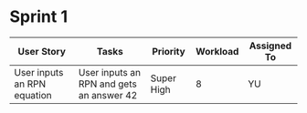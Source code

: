 # Sprint 1
|          User Story          |                   Tasks                   |  Priority  | Workload | Assigned To |
| ---------------------------- | ----------------------------------------- | ---------- | -------- | ----------- |
| User inputs an RPN equation | User inputs an RPN and gets an answer 42 | Super High | 8        | YU          |